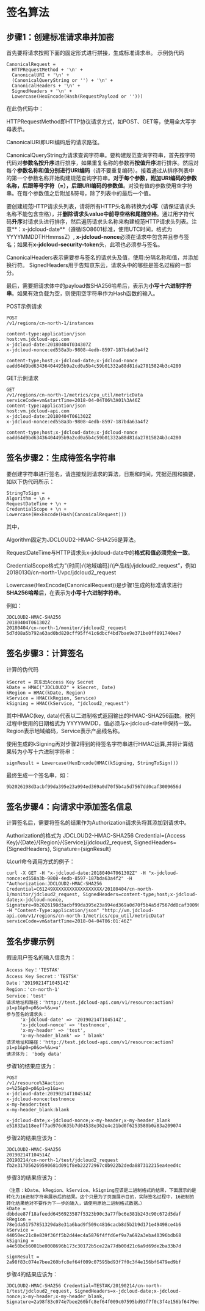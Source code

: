 # 签名算法 #
## 步骤1：创建标准请求串并加密 ##
首先要将请求按照下面的固定形式进行拼接，生成标准请求串。 
示例伪代码
 

	CanonicalRequest =
	  HTTPRequestMethod + '\n' +
	  CanonicalURI + '\n' +
	  (CanonicalQueryString or '') + '\n' +
	  CanonicalHeaders + '\n' +
	  SignedHeaders + '\n' +
	  Lowercase(HexEncode(Hash(RequestPayload or '')))


在此伪代码中：

HTTPRequestMethod即HTTP协议请求方式，如POST、GET等，使用全大写字母表示。

CanonicalURI即URI编码后的请求路径。

CanonicalQueryString为请求查询字符串。要构建规范查询字符串，首先按字符代码对**参数名按升序**进行排序，如果重复名称的参数再**按值升序**进行排序。然后对每个**参数名称和值分别进行URI编码**（请不要重复编码）。接着通过从排序列表中的第一个参数名称开始构建规范查询字符串。**对于每个参数，附加URI编码的参数名称，后跟等号字符（=），后跟URI编码的参数值**。对没有值的参数使用空字符串。在每个参数值之后附加&符号，除了列表中的最后一个值。

要创建规范HTTP请求头列表，请将所有HTTP头名称转换为**小写**（请保证请求头名称不能包含空格），并**删除请求头value中前导空格和尾随空格**。通过用字符代码**升序**对请求头进行排序，然后遍历请求头名称来构建规范HTTP请求头列表。注意**：x-jdcloud-date**（遵循ISO8601标准，使用UTC时间，格式为YYYYMMDDTHHmmssZ）, **x-jdcloud-nonce**必须在请求中包含并且参与签名；如果有**x-jdcloud-security-token**头，此项也必须参与签名。

CanonicalHeaders表示需要参与签名的请求头及值，使用:分隔名称和值，并添加换行符。
SignedHeaders用于告知京东云，请求头中的哪些是签名过程的一部分。

最后，需要把请求体中的payload做SHA256哈希后，表示为**小写十六进制字符串**。如果有效负载为空，则使用空字符串作为Hash函数的输入。

 

POST示例请求

 
	POST
	/v1/regions/cn-north-1/instances 

	content-type:application/json
	host:vm.jdcloud-api.com
	x-jdcloud-date:20180404T034307Z
	x-jdcloud-nonce:ed558a3b-9808-4edb-8597-187bda63a4f2 	

	content-type;host;x-jdcloud-date;x-jdcloud-nonce
	eadd64d9bd63436404495b9a2cd0a5b4c59b01332a88d81da27815824b3c4280
 

GET示例请求

	GET
	/v1/regions/cn-north-1/metrics/cpu_util/metricData
	serviceCode=vm&startTime=2018-04-04T06%3A01%3A46Z
	content-type:application/json
	host:vm.jdcloud-api.com
	x-jdcloud-date:20180404T061302Z
	x-jdcloud-nonce:ed558a3b-9808-4edb-8597-187bda63a4f2 
	
	content-type;host;x-jdcloud-date;x-jdcloud-nonce
	eadd64d9bd63436404495b9a2cd0a5b4c59b01332a88d81da27815824b3c4280
 

## 签名步骤2：生成待签名字符串 ##
要创建字符串进行签名，请连接规则请求的算法，日期和时间，凭据范围和摘要，如以下伪代码所示：

 
	StringToSign =
    Algorithm + \n +
    RequestDateTime + \n +
    CredentialScope + \n +
    Lowercase(HexEncode(Hash(CanonicalRequest)))

其中，
 

Algorithm固定为JDCLOUD2-HMAC-SHA256是算法。

RequestDateTime与HTTP请求头x-jdcloud-date中的**格式和值必须完全一致**。

CredentialScope格式为”{时间}/{地域编码}/{产品线}/jdcloud2_request”，例如20180130/cn-north-1/vpc/jdcloud2_request

Lowercase(HexEncode(CanonicalRequest))是步骤1生成的标准请求进行**SHA256哈希**后，在表示为**小写十六进制字符串**。

例如：

	JDCLOUD2-HMAC-SHA256
	20180404T061302Z
	20180404/cn-north-1/monitor/jdcloud2_request
	5d7d08a5b792a63ad0bd820cff95ff41c6dbcf4bd7bae9e371be0ff891740ee7
 

## 签名步骤3：计算签名 ##
计算的伪代码

	kSecret = 京东云Access Key Secret
	kDate = HMAC("JDCLOUD2" + kSecret, Date)
	kRegion = HMAC(kDate, Region)
	kService = HMAC(kRegion, Service)
	kSigning = HMAC(kService, "jdcloud2_request")


其中HMAC(key, data)代表以二进制格式返回输出的HMAC-SHA256函数。散列过程中使用的日期格式为 YYYYMMDD，值必须与x-jdcloud-date中保持一致。Region表示地域编码，Service表示产品线名称。

使用生成的kSigning再对步骤2得到的待签名字符串进行HMAC运算,并将计算结果转为小写十六进制字符串：

    signResult = Lowercase(HexEncode(HMAC(kSigning, StringToSign)))

最终生成一个签名串，如：

	9b2026198d3acbf99da395e23a994ed369a0d70f5b4a5d7567dd0caf3009656d

 

## 签名步骤4：向请求中添加签名信息 ##
计算签名后，需要将签名的结果作为Authorization请求头将其添加到请求中。

Authorization的格式为
JDCLOUD2-HMAC-SHA256 Credential={Access Key}/{Date}/{Region}/{Service}/jdcloud2_request, SignedHeaders={SignedHeaders}, Signature={signResult}

以curl命令调用方式的例子：

	curl -X GET -H "x-jdcloud-date:20180404T061302Z" -H "x-jdcloud-nonce:ed558a3b-9808-4edb-8597-187bda63a4f2" -H "Authorization:JDCLOUD2-HMAC-SHA256 Credential=C61249XXXXXXXXXXXXXXXXXX/20180404/cn-north-1/monitor/jdcloud2_request, SignedHeaders=content-type;host;x-jdcloud-date;x-jdcloud-nonce, Signature=9b2026198d3acbf99da395e23a994ed369a0d70f5b4a5d7567dd0caf3009656d" -H "Content-Type:application/json" "http://vm.jdcloud-api.com/v1/regions/cn-north-1/metrics/cpu_util/metricData?serviceCode=vm&startTime=2018-04-04T06:01:46Z"


## 签名步骤示例 ##
假设用户签名的输入信息为：

    Access Key：'TESTAK'
    Access Key Secret：'TESTSK'
    Date：'20190214T104514Z'
    Region：'cn-north-1'
    Service：'test'
    请求地址和路径：'http://test.jdcloud-api.com/v1/resource:action?p1=p1&p0=p0&o=%&u=u'
    参与签名的请求头：
         'x-jdcloud-date' => '20190214T104514Z',
         'x-jdcloud-nonce' => 'testnonce',
         'x-my-header' => 'test',
         'x-my-header_blank' => ' blank'
    请求地址和路径：'http://test.jdcloud-api.com/v1/resource:action?p1=p1&p0=p0&o=%&u=u'
    请求体为： 'body data'
   
步骤1的结果应该为：

    POST
    /v1/resource%3Aaction
    o=%25&p0=p0&p1=p1&u=u
    x-jdcloud-date:20190214T104514Z
    x-jdcloud-nonce:testnonce
    x-my-header:test
    x-my-header_blank:blank
    
    x-jdcloud-date;x-jdcloud-nonce;x-my-header;x-my-header_blank
    e51832a118eeff7ad976d635b7d04538e362e4c21bd0f6253580b0a83a209074
    
步骤2的结果应该为：

    JDCLOUD2-HMAC-SHA256
    20190214T104514Z
    20190214/cn-north-1/test/jdcloud2_request
    fb2e317056269590681d091f8eb22272967c0b922b2deda887312215ea4eed4c
    
步骤3的结果应该为：

    （注意：kDate、kRegion、kService、kSigning应该是二进制格式的结果，下面展示的是转化为16进制字符串展示后的结果。这个只是为了页面展示目的，实际签名过程中，16进制的转化结果绝对不要作为下一步的输入，请使用原始二进制格式数据。）
	kDate = dbbdee87f18afeedd6456923587f5323b90c3a77fbc6e381b243c90c672d5daf
	kRegion = 78e1da51757851329da8e31a6bad9f509c4816cacb8d5b2b9d171e49498ce4b6
	kService = 44050ec21c8e839f36ff5b2d44ec4a5876f4ffd6ef9a7a692a3eba40396bdb68
	kSigning = a4e50bcb6001be0008696b173c30172b5ce22a77db00d21c6a9d69de2ba33b7d

    signResult = 2a98f83c074e7bee260bfc8ef64f009c07595bd93f7f0c3f4e156bf6479ed9bf
步骤4的结果应该为：

    JDCLOUD2-HMAC-SHA256 Credential=TESTAK/20190214/cn-north-1/test/jdcloud2_request, SignedHeaders=x-jdcloud-date;x-jdcloud-nonce;x-my-header;x-my-header_blank, Signature=2a98f83c074e7bee260bfc8ef64f009c07595bd93f7f0c3f4e156bf6479ed9bf
